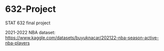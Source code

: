 # 632-Project
STAT 632 final project

2021-2022 NBA dataset: https://www.kaggle.com/datasets/buyuknacar/202122-nba-season-active-nba-players
